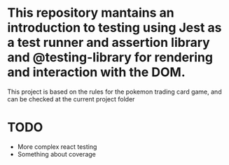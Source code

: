 # This repository mantains an introduction to testing using Jest as a test runner and assertion library and @testing-library for rendering and interaction with the DOM.

This project is based on the rules for the pokemon trading card game, and can be checked at the current project folder

# TODO

- More complex react testing
- Something about coverage